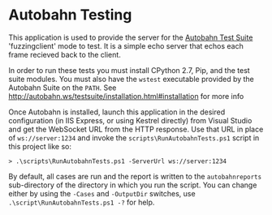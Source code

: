 ﻿# Autobahn Testing

This application is used to provide the server for the [Autobahn Test Suite](http://autobahn.ws/testsuite) 'fuzzingclient' mode to test. It is a simple echo server that echos each frame recieved back to the client.

In order to run these tests you must install CPython 2.7, Pip, and the test suite modules. You must also have
the `wstest` executable provided by the Autobahn Suite on the `PATH`. See http://autobahn.ws/testsuite/installation.html#installation for more info

Once Autobahn is installed, launch this application in the desired configuration (in IIS Express, or using Kestrel directly) from Visual Studio and get the WebSocket URL from the HTTP response. Use that URL in place of `ws://server:1234` and invoke the `scripts\RunAutobahnTests.ps1` script in this project like so:

```
> .\scripts\RunAutobahnTests.ps1 -ServerUrl ws://server:1234
```

By default, all cases are run and the report is written to the `autobahnreports` sub-directory of the directory in which you run the script. You can change either by using the `-Cases` and `-OutputDir` switches, use `.\script\RunAutobahnTests.ps1 -?` for help.